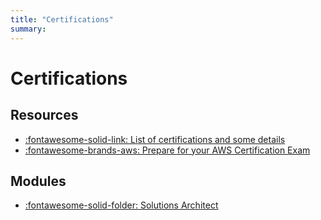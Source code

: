 ```yaml
---
title: "Certifications"
summary:
---
```


Certifications
===

Resources
---

- [:fontawesome-solid-link: List of certifications and some details][1]
- [:fontawesome-brands-aws: Prepare for your AWS Certification Exam][2]

<!-- Links -->
[1]: https://courses.datacumulus.com/
[2]: https://aws.amazon.com/certification/certification-prep/


Modules
---

- [:fontawesome-solid-folder: Solutions Architect](solutions-architect/index.md)
